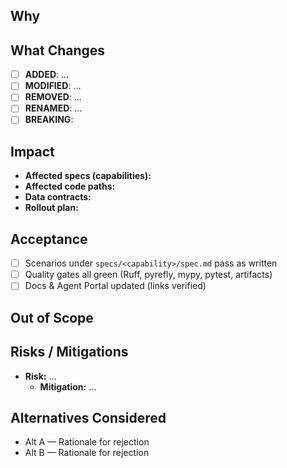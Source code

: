 ## Why
<!-- In 1–3 sentences, state the problem/opportunity and who benefits. Use plain, testable language. -->

## What Changes
<!-- Bullet list of changes. Mark breaking changes clearly. -->
- [ ] **ADDED**: ...
- [ ] **MODIFIED**: ...
- [ ] **REMOVED**: ...
- [ ] **RENAMED**: ...
- [ ] **BREAKING**: <!-- If any, explain and link migration steps in Impact/Rollout. -->

## Impact
- **Affected specs (capabilities):** <!-- e.g., example-capability -->
- **Affected code paths:** <!-- modules/packages/files -->
- **Data contracts:** <!-- JSON Schema/OpenAPI affected (links/paths) -->
- **Rollout plan:** <!-- flags, staged rollout, migrations, compatibility windows -->

## Acceptance
<!-- What must be true for reviewers to accept this change? Keep it objective. -->
- [ ] Scenarios under `specs/<capability>/spec.md` pass as written
- [ ] Quality gates all green (Ruff, pyrefly, mypy, pytest, artifacts)
- [ ] Docs & Agent Portal updated (links verified)

## Out of Scope
<!-- Optional: list explicitly what will NOT be done in this change. -->

## Risks / Mitigations
- **Risk:** ...
  - **Mitigation:** ...

## Alternatives Considered
- Alt A — Rationale for rejection
- Alt B — Rationale for rejection
